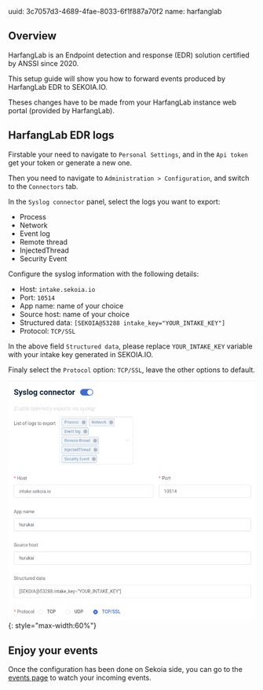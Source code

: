 uuid: 3c7057d3-4689-4fae-8033-6f1f887a70f2
name: harfanglab

## Overview

HarfangLab is an Endpoint detection and response (EDR) solution certified by ANSSI since 2020.

This setup guide will show you how to forward events produced by HarfangLab EDR to SEKOIA.IO.

Theses changes have to be made from your HarfangLab instance web portal (provided by HarfangLab).

## HarfangLab EDR logs

Firstable your need to navigate to `Personal Settings`,  and in the `Api token` get your token or generate a new one.

Then you need to navigate to `Administration > Configuration`, and switch to the `Connectors` tab.

In the `Syslog connector` panel, select the logs you want to export:

* Process
* Network
* Event log
* Remote thread
* InjectedThread
* Security Event

Configure the syslog information with the following details:

* Host: `intake.sekoia.io`
* Port: `10514`
* App name: name of your choice
* Source host: name of your choice
* Structured data: `[SEKOIA@53288 intake_key="YOUR_INTAKE_KEY"]`
* Protocol: `TCP/SSL`

In the above field `Structured data`, please replace `YOUR_INTAKE_KEY` variable with your intake key generated in SEKOIA.IO.

Finaly select the `Protocol` option: `TCP/SSL`, leave the other options to default.

![HarfangLab EDR](../assets/harfanglab_edr.png){: style="max-width:60%"}


## Enjoy your events

Once the configuration has been done on Sekoia side, you can go to the [events page](https://app.sekoia.io/operations/events) to watch your incoming events.
